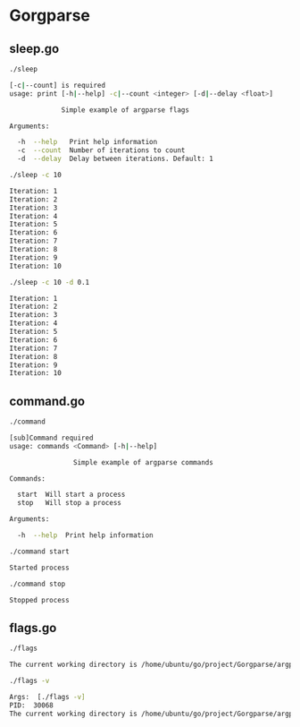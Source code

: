 # Gorgparse

## sleep.go

```bash
./sleep
```

```bash
[-c|--count] is required
usage: print [-h|--help] -c|--count <integer> [-d|--delay <float>]

             Simple example of argparse flags

Arguments:

  -h  --help   Print help information
  -c  --count  Number of iterations to count
  -d  --delay  Delay between iterations. Default: 1
```

```bash
./sleep -c 10
```

```bash
Iteration: 1
Iteration: 2
Iteration: 3
Iteration: 4
Iteration: 5
Iteration: 6
Iteration: 7
Iteration: 8
Iteration: 9
Iteration: 10
```

```bash
./sleep -c 10 -d 0.1
```

```bash
Iteration: 1
Iteration: 2
Iteration: 3
Iteration: 4
Iteration: 5
Iteration: 6
Iteration: 7
Iteration: 8
Iteration: 9
Iteration: 10
```

## command.go 

```bash
./command
```

```bash
[sub]Command required
usage: commands <Command> [-h|--help]

                Simple example of argparse commands

Commands:

  start  Will start a process
  stop   Will stop a process

Arguments:

  -h  --help  Print help information
```

```bash
./command start
```

```bash
Started process
```

```bash
./command stop
```

```bash
Stopped process
```

## flags.go

```bash
./flags
```

```bash
The current working directory is /home/ubuntu/go/project/Gorgparse/argparse/examples/flags
```

```bash
./flags -v
```

```bash
Args:  [./flags -v]
PID:  30068
The current working directory is /home/ubuntu/go/project/Gorgparse/argparse/examples/flags
```
